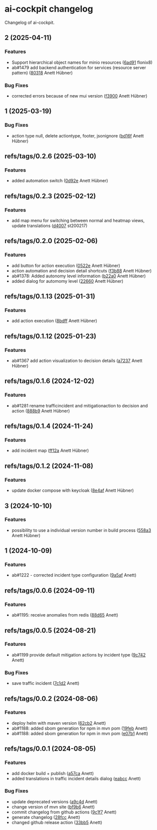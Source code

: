 # ai-cockpit changelog

Changelog of ai-cockpit.

## 2 (2025-04-11)

### Features

-  Support hierarchical object names for minio resources ([6ad91](https://github.com/starwit/ai-cockpit/commit/6ad91157c6616fd) flonix8)  
-  ab#1479 add backend authentication for services (resource server pattern) ([80318](https://github.com/starwit/ai-cockpit/commit/8031814c645abd9) Anett Hübner)  

### Bug Fixes

-  corrected errors because of new mui version ([f3900](https://github.com/starwit/ai-cockpit/commit/f3900919baf8523) Anett Hübner)  

## 1 (2025-03-19)

### Bug Fixes

-  action type null, delete actiontype, footer, jsonignore ([bd16f](https://github.com/starwit/ai-cockpit/commit/bd16f96325bdd42) Anett Hübner)  

## refs/tags/0.2.6 (2025-03-10)

### Features

-  added automation switch ([0d92e](https://github.com/starwit/ai-cockpit/commit/0d92eed06948e56) Anett Hübner)  

## refs/tags/0.2.3 (2025-02-12)

### Features

-  add map menu for switching between normal and heatmap views, update translations ([d4007](https://github.com/starwit/ai-cockpit/commit/d400739136e6fd8) st200217)  

## refs/tags/0.2.0 (2025-02-06)

### Features

-  add button for action execution ([0522e](https://github.com/starwit/ai-cockpit/commit/0522e9cb5ae1250) Anett Hübner)  
-  action automation and decision detail shortcuts ([f3b88](https://github.com/starwit/ai-cockpit/commit/f3b88403227c0fb) Anett Hübner)  
-  ab#1378: Added autonomy level information ([b22a0](https://github.com/starwit/ai-cockpit/commit/b22a0dfd25a1962) Anett Hübner)  
-  added dialog for automomy level ([22660](https://github.com/starwit/ai-cockpit/commit/2266050b8efd97f) Anett Hübner)  

## refs/tags/0.1.13 (2025-01-31)

### Features

-  add action execution ([8bdff](https://github.com/starwit/ai-cockpit/commit/8bdffce44a78c7d) Anett Hübner)  

## refs/tags/0.1.12 (2025-01-23)

### Features

-  ab#1367 add action visualization to decision details ([a7237](https://github.com/starwit/ai-cockpit/commit/a7237af022a0f32) Anett Hübner)  

## refs/tags/0.1.6 (2024-12-02)

### Features

-  ab#1281 rename trafficincident and mitigationaction to decision and action ([888b9](https://github.com/starwit/ai-cockpit/commit/888b9f546ea5da7) Anett Hübner)  

## refs/tags/0.1.4 (2024-11-24)

### Features

-  add incident map ([ff12a](https://github.com/starwit/ai-cockpit/commit/ff12a2150a755f7) Anett Hübner)  

## refs/tags/0.1.2 (2024-11-08)

### Features

-  update docker compose with keycloak ([8e4af](https://github.com/starwit/ai-cockpit/commit/8e4af07d2fc6585) Anett Hübner)  

## 3 (2024-10-10)

### Features

-  possibility to use a individual version number in build process ([558a3](https://github.com/starwit/ai-cockpit/commit/558a383dfed2628) Anett Hübner)  

## 1 (2024-10-09)

### Features

-  ab#1222 - corrected incident type configuration ([9a5af](https://github.com/starwit/ai-cockpit/commit/9a5af2318165989) Anett)  

## refs/tags/0.0.6 (2024-09-11)

### Features

-  ab#1195: receive anomalies from redis ([88d65](https://github.com/starwit/ai-cockpit/commit/88d655e9e2c5e6c) Anett)  

## refs/tags/0.0.5 (2024-08-21)

### Features

-  ab#1199 provide default mitigation actions by incident type ([9c742](https://github.com/starwit/ai-cockpit/commit/9c7420774b29c7b) Anett)  

### Bug Fixes

-  save traffic incident ([7c1d2](https://github.com/starwit/ai-cockpit/commit/7c1d24e13f04f7b) Anett)  

## refs/tags/0.0.2 (2024-08-06)

### Features

-  deploy helm with maven version ([62cb2](https://github.com/starwit/ai-cockpit/commit/62cb2d4b6c51a61) Anett)  
-  ab#1188: added sbom generation for npm in mvn pom ([19feb](https://github.com/starwit/ai-cockpit/commit/19febd3c5468281) Anett)  
-  ab#1188: added sbom generation for npm in mvn pom ([e07b1](https://github.com/starwit/ai-cockpit/commit/e07b1e53790ddd5) Anett)  

## refs/tags/0.0.1 (2024-08-05)

### Features

-  add docker build + publish ([a57ca](https://github.com/starwit/ai-cockpit/commit/a57ca4fa8c31b69) Anett)  
-  added translations in traffic incident details dialog ([eabcc](https://github.com/starwit/ai-cockpit/commit/eabcc344d0441a1) Anett)  

### Bug Fixes

-  update deprecated versions ([a9c4d](https://github.com/starwit/ai-cockpit/commit/a9c4d0039579c21) Anett)  
-  change version of mvn site ([bf9b6](https://github.com/starwit/ai-cockpit/commit/bf9b680a2cbdc52) Anett)  
-  commit changelog from github actions ([9c1f7](https://github.com/starwit/ai-cockpit/commit/9c1f7ec66affbaf) Anett)  
-  generate changelog ([28fcc](https://github.com/starwit/ai-cockpit/commit/28fcccccd70ba1b) Anett)  
-  changed github release action ([33bb5](https://github.com/starwit/ai-cockpit/commit/33bb5a2066ccd5d) Anett)  

